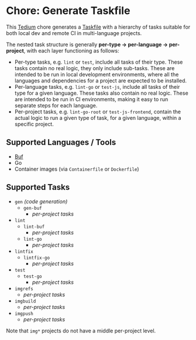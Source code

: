 # Chore: Generate Taskfile

This [Tedium](https://github.com/markormesher/tedium) chore generates a [Taskfile](https://taskfile.dev) with a hierarchy of tasks suitable for both local dev and remote CI in multi-language projects.

The nested task structure is generally **per-type -> per-language -> per-project**, with each layer functioning as follows:

- Per-type tasks, e.g. `lint` or `test`, include all tasks of their type. These tasks contain no real logic, they only include sub-tasks. These are intended to be run in local development environments, where all the languages and dependencies for a project are expected to be installed.
- Per-language tasks, e.g. `lint-go` or `test-js`, include all tasks of their type for a given language. These tasks also contain no real logic. These are intended to be run in CI environments, making it easy to run separate steps for each language.
- Per-project tasks, e.g. `lint-go-root` or `test-js-frontend`, contain the actual logic to run a given type of task, for a given language, within a specific project.

## Supported Languages / Tools

- [Buf](https://buf.build)
- Go
- Container images (via `Containerfile` or `Dockerfile`)

## Supported Tasks

- `gen` _(code generation)_
  - `gen-buf`
    - _per-project tasks_
- `lint`
  - `lint-buf`
    - _per-project tasks_
  - `lint-go`
    - _per-project tasks_
- `lintfix`
  - `lintfix-go`
    - _per-project tasks_
- `test`
  - `test-go`
    - _per-project tasks_
- `imgrefs`
  - _per-project tasks_
- `imgbuild`
  - _per-project tasks_
- `imgpush`
  - _per-project tasks_

Note that `img*` projects do not have a middle per-project level.
